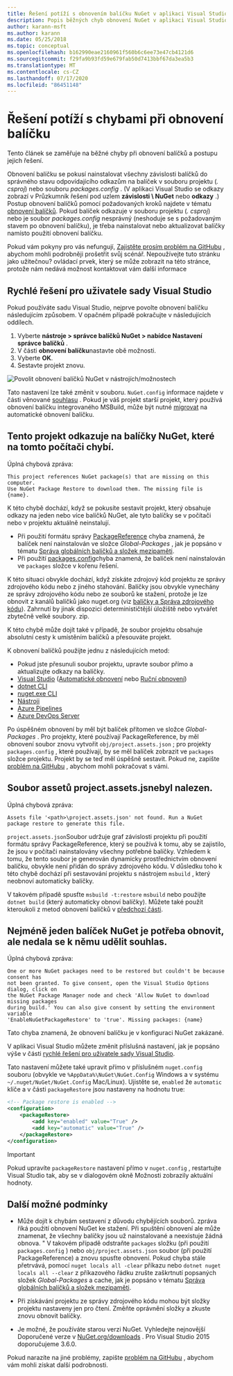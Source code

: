 ```yaml
---
title: Řešení potíží s obnovením balíčku NuGet v aplikaci Visual Studio
description: Popis běžných chyb obnovení NuGet v aplikaci Visual Studio a jejich řešení.
author: karann-msft
ms.author: karann
ms.date: 05/25/2018
ms.topic: conceptual
ms.openlocfilehash: b162990eae2160961f560b6c6ee73e47cb4121d6
ms.sourcegitcommit: f29fa9b93fd59e679fab50d7413bbf67da3ea5b3
ms.translationtype: MT
ms.contentlocale: cs-CZ
ms.lasthandoff: 07/17/2020
ms.locfileid: "86451148"
---
```

# <a name="troubleshooting-package-restore-errors"></a>Řešení potíží s chybami při obnovení balíčku

Tento článek se zaměřuje na běžné chyby při obnovení balíčků a postupu jejich řešení. 

Obnovení balíčku se pokusí nainstalovat všechny závislosti balíčků do správného stavu odpovídajícího odkazům na balíček v souboru projektu (*. csproj*) nebo souboru *packages.config* . (V aplikaci Visual Studio se odkazy zobrazí v Průzkumník řešení pod uzlem **závislosti \ NuGet** nebo **odkazy** .) Postup obnovení balíčků pomocí požadovaných kroků najdete v tématu [obnovení balíčků](../consume-packages/package-restore.md#restore-packages). Pokud balíček odkazuje v souboru projektu (*. csproj*) nebo je soubor *packages.config* nesprávný (neshoduje se s požadovaným stavem po obnovení balíčku), je třeba nainstalovat nebo aktualizovat balíčky namísto použití obnovení balíčku.

Pokud vám pokyny pro vás nefungují, [Zajistěte prosím problém na GitHubu](https://github.com/NuGet/docs.microsoft.com-nuget/issues) , abychom mohli podrobněji prošetřit svůj scénář. Nepoužívejte tuto stránku jako užitečnou? ovládací prvek, který se může zobrazit na této stránce, protože nám nedává možnost kontaktovat vám další informace

## <a name="quick-solution-for-visual-studio-users"></a>Rychlé řešení pro uživatele sady Visual Studio

Pokud používáte sadu Visual Studio, nejprve povolte obnovení balíčku následujícím způsobem. V opačném případě pokračujte v následujících oddílech.

1. Vyberte **nástroje > správce balíčků NuGet > nabídce Nastavení správce balíčků** .
1. V části **obnovení balíčku**nastavte obě možnosti.
1. Vyberte **OK**.
1. Sestavte projekt znovu.

![Povolit obnovení balíčků NuGet v nástrojích/možnostech](../consume-packages/media/restore-01-autorestoreoptions.png)

Tato nastavení lze také změnit v souboru. `NuGet.config` informace najdete v části věnované [souhlasu](#consent) . Pokud je váš projekt starší projekt, který používá obnovení balíčku integrovaného MSBuild, může být nutné [migrovat](package-restore.md#migrate-to-automatic-package-restore-visual-studio) na automatické obnovení balíčku.

<a name="missing"></a>

## <a name="this-project-references-nuget-packages-that-are-missing-on-this-computer"></a>Tento projekt odkazuje na balíčky NuGet, které na tomto počítači chybí.

Úplná chybová zpráva:

```output
This project references NuGet package(s) that are missing on this computer.
Use NuGet Package Restore to download them. The missing file is {name}.
```

K této chybě dochází, když se pokusíte sestavit projekt, který obsahuje odkazy na jeden nebo více balíčků NuGet, ale tyto balíčky se v počítači nebo v projektu aktuálně neinstalují.

- Při použití formátu správy [PackageReference](package-references-in-project-files.md) chyba znamená, že balíček není nainstalován ve složce *Global-Packages* , jak je popsáno v tématu [Správa globálních balíčků a složek mezipaměti](managing-the-global-packages-and-cache-folders.md).
- Při použití [packages.config](../reference/packages-config.md)chyba znamená, že balíček není nainstalován ve `packages` složce v kořenu řešení.

K této situaci obvykle dochází, když získáte zdrojový kód projektu ze správy zdrojového kódu nebo z jiného stahování. Balíčky jsou obvykle vynechány ze správy zdrojového kódu nebo ze souborů ke stažení, protože je lze obnovit z kanálů balíčků jako nuget.org (viz [balíčky a Správa zdrojového kódu](Packages-and-Source-Control.md)). Zahrnutí by jinak dispozici determinističtější úložiště nebo vytvářet zbytečně velké soubory. zip.

K této chybě může dojít také v případě, že soubor projektu obsahuje absolutní cesty k umístěním balíčků a přesouváte projekt.

K obnovení balíčků použijte jednu z následujících metod:

- Pokud jste přesunuli soubor projektu, upravte soubor přímo a aktualizujte odkazy na balíčky.
- [Visual Studio](package-restore.md#restore-using-visual-studio) ([Automatické obnovení](package-restore.md#restore-packages-automatically-using-visual-studio) nebo [Ruční obnovení](package-restore.md#restore-packages-manually-using-visual-studio))
- [dotnet CLI](package-restore.md#restore-using-the-dotnet-cli)
- [nuget.exe CLI](package-restore.md#restore-using-the-nugetexe-cli)
- [Nástroji](package-restore.md#restore-using-msbuild)
- [Azure Pipelines](package-restore.md#restore-using-azure-pipelines)
- [Azure DevOps Server](package-restore.md#restore-using-azure-devops-server)

Po úspěšném obnovení by měl být balíček přítomen ve složce *Global-Packages* . Pro projekty, které používají PackageReference, by měl obnovení soubor znovu vytvořit `obj/project.assets.json` ; pro projekty `packages.config` , které používají, by se měl balíček zobrazit ve `packages` složce projektu. Projekt by se teď měl úspěšně sestavit. Pokud ne, zapište [problém na GitHubu](https://github.com/NuGet/docs.microsoft.com-nuget/issues) , abychom mohli pokračovat s vámi.

<a name="assets"></a>

## <a name="assets-file-projectassetsjson-not-found"></a>Soubor assetů project.assets.jsnebyl nalezen.

Úplná chybová zpráva:

```output
Assets file '<path>\project.assets.json' not found. Run a NuGet package restore to generate this file.
```

`project.assets.json`Soubor udržuje graf závislosti projektu při použití formátu správy PackageReference, který se používá k tomu, aby se zajistilo, že jsou v počítači nainstalovány všechny potřebné balíčky. Vzhledem k tomu, že tento soubor je generován dynamicky prostřednictvím obnovení balíčku, obvykle není přidán do správy zdrojového kódu. V důsledku toho k této chybě dochází při sestavování projektu s nástrojem `msbuild` , který neobnoví automaticky balíčky.

V takovém případě spusťte `msbuild -t:restore` `msbuild` nebo použijte `dotnet build` (který automaticky obnoví balíčky). Můžete také použít kteroukoli z metod obnovení balíčků v [předchozí části](#missing).

<a name="consent"></a>

## <a name="one-or-more-nuget-packages-need-to-be-restored-but-couldnt-be-because-consent-has-not-been-granted"></a>Nejméně jeden balíček NuGet je potřeba obnovit, ale nedala se k němu udělit souhlas.

Úplná chybová zpráva:

```output
One or more NuGet packages need to be restored but couldn't be because consent has
not been granted. To give consent, open the Visual Studio Options dialog, click on
the NuGet Package Manager node and check 'Allow NuGet to download missing packages
during build.' You can also give consent by setting the environment variable
'EnableNuGetPackageRestore' to 'true'. Missing packages: {name}
```

Tato chyba znamená, že obnovení balíčku je v konfiguraci NuGet zakázané.

V aplikaci Visual Studio můžete změnit příslušná nastavení, jak je popsáno výše v části [rychlé řešení pro uživatele sady Visual Studio](#quick-solution-for-visual-studio-users).

Tato nastavení můžete také upravit přímo v příslušném `nuget.config` souboru (obvykle ve `%AppData%\NuGet\NuGet.Config` Windows a v systému `~/.nuget/NuGet/NuGet.Config` Mac/Linux). Ujistěte se, `enabled` že `automatic` klíče a v části `packageRestore` jsou nastaveny na hodnotu true:

```xml
<!-- Package restore is enabled -->
<configuration>
    <packageRestore>
        <add key="enabled" value="True" />
        <add key="automatic" value="True" />
    </packageRestore>
</configuration>
```

> [!Important]
> Pokud upravíte `packageRestore` nastavení přímo v `nuget.config` , restartujte Visual Studio tak, aby se v dialogovém okně Možnosti zobrazily aktuální hodnoty.

## <a name="other-potential-conditions"></a>Další možné podmínky

- Může dojít k chybám sestavení z důvodu chybějících souborů. zpráva říká použití obnovení NuGet ke stažení. Při spuštění obnovení ale může znamenat, že všechny balíčky jsou už nainstalované a neexistuje žádná obnova. " V takovém případě odstraňte `packages` složku (při použití `packages.config` ) nebo `obj/project.assets.json` soubor (při použití PackageReference) a znovu spusťte obnovení. Pokud chyba stále přetrvává, pomocí `nuget locals all -clear` příkazu nebo `dotnet nuget locals all --clear` z příkazového řádku zrušte zaškrtnutí popsaných složek *Global-Packages* a cache, jak je popsáno v tématu [Správa globálních balíčků a složek mezipaměti](managing-the-global-packages-and-cache-folders.md).

- Při získávání projektu ze správy zdrojového kódu mohou být složky projektu nastaveny jen pro čtení. Změňte oprávnění složky a zkuste znovu obnovit balíčky.

- Je možné, že používáte starou verzi NuGet. Vyhledejte nejnovější Doporučené verze v [NuGet.org/downloads](https://www.nuget.org/downloads) . Pro Visual Studio 2015 doporučujeme 3.6.0.

Pokud narazíte na jiné problémy, zapište [problém na GitHubu](https://github.com/NuGet/docs.microsoft.com-nuget/issues) , abychom vám mohli získat další podrobnosti.
